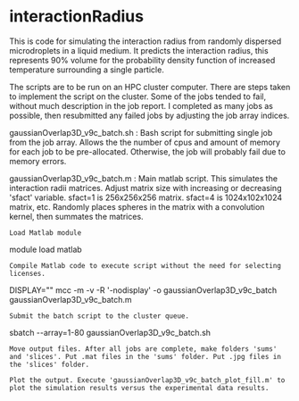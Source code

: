 # interactionRadius
This is code for simulating the interaction radius from randomly dispersed microdroplets in a liquid medium. It predicts the interaction radius, this represents 90% volume for the probability density function of increased temperature surrounding a single particle.

The scripts are to be run on an HPC cluster computer. There are steps taken to implement the script on the cluster. Some of the jobs tended to fail, without much description in the job report. I completed as many jobs as possible, then resubmitted any failed jobs by adjusting the job array indices.

gaussianOverlap3D_v9c_batch.sh : Bash script for submitting single job from the job array. Allows the the number of cpus and amount of memory for each job to be pre-allocated. Otherwise, the job will probably fail due to memory errors.

gaussianOverlap3D_v9c_batch.m : Main matlab script. This simulates the interaction radii matrices. Adjust matrix size with increasing or decreasing 'sfact' variable. sfact=1 is 256x256x256 matrix. sfact=4 is 1024x102x1024 matrix, etc. Randomly places spheres in the matrix with a convolution kernel, then summates the matrices.

    Load Matlab module

module load matlab

    Compile Matlab code to execute script without the need for selecting licenses.

DISPLAY="" mcc -m -v -R '-nodisplay' -o gaussianOverlap3D_v9c_batch gaussianOverlap3D_v9c_batch.m

    Submit the batch script to the cluster queue.

sbatch --array=1-80 gaussianOverlap3D_v9c_batch.sh

    Move output files. After all jobs are complete, make folders 'sums' and 'slices'. Put .mat files in the 'sums' folder. Put .jpg files in the 'slices' folder.

    Plot the output. Execute 'gaussianOverlap3D_v9c_batch_plot_fill.m' to plot the simulation results versus the experimental data results.
